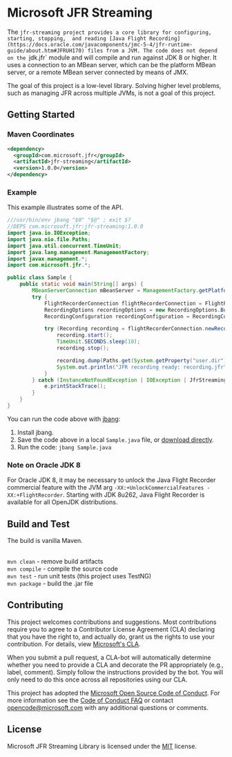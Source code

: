 # Microsoft JFR Streaming

The `jfr-streaming project provides a core library for configuring, starting, stopping, 
and reading [Java Flight Recording](https://docs.oracle.com/javacomponents/jmc-5-4/jfr-runtime-guide/about.htm#JFRUH170)
files from a JVM. The code does not depend on the `jdk.jfr`
module and will compile and run against JDK 8 or higher. It uses a connection to an MBean
server, which can be the platform MBean server, or a remote MBean server connected by
means of JMX. 

The goal of this project is a low-level library. Solving higher level problems, such
as managing JFR across multiple JVMs, is not a goal of this project. 

## Getting Started

### Maven Coordinates

```xml
<dependency>
  <groupId>com.microsoft.jfr</groupId>
  <artifactId>jfr-streaming</artifactId>
  <version>1.0.0</version>
</dependency>
```

### Example

This example illustrates some of the API. 

```java   
///usr/bin/env jbang "$0" "$@" ; exit $?
//DEPS com.microsoft.jfr:jfr-streaming:1.0.0
import java.io.IOException;
import java.nio.file.Paths;
import java.util.concurrent.TimeUnit;
import java.lang.management.ManagementFactory;
import javax.management.*;
import com.microsoft.jfr.*;

public class Sample {
    public static void main(String[] args) {
        MBeanServerConnection mBeanServer = ManagementFactory.getPlatformMBeanServer();
        try {
            FlightRecorderConnection flightRecorderConnection = FlightRecorderConnection.connect(mBeanServer);
            RecordingOptions recordingOptions = new RecordingOptions.Builder().disk("true").build();
            RecordingConfiguration recordingConfiguration = RecordingConfiguration.PROFILE_CONFIGURATION;

            try (Recording recording = flightRecorderConnection.newRecording(recordingOptions, recordingConfiguration)) {
                recording.start();
                TimeUnit.SECONDS.sleep(10);
                recording.stop();

                recording.dump(Paths.get(System.getProperty("user.dir"), "recording.jfr").toString());
                System.out.println("JFR recording ready: recording.jfr");
            }
        } catch (InstanceNotFoundException | IOException | JfrStreamingException | InterruptedException e) {
            e.printStackTrace();
        }
    }
}
```

You can run the code above with [jbang](https://www.jbang.dev):

1. Install jbang.
1. Save the code above in a local `Sample.java` file, or [download directly](https://raw.githubusercontent.com/microsoft/jfr-streaming/main/src/test/java/Sample.java).
1. Run the code: `jbang Sample.java`

### Note on Oracle JDK 8

For Oracle JDK 8, it may be necessary to unlock the Java Flight Recorder 
commercial feature with the JVM arg `-XX:+UnlockCommercialFeatures -XX:+FlightRecorder`.
Starting with JDK 8u262, Java Flight Recorder is available for all OpenJDK distributions.

## Build and Test

The build is vanilla Maven.

<br/>`mvn clean` - remove build artifacts
<br/>`mvn compile` - compile the source code
<br/>`mvn test` - run unit tests (this project uses TestNG)
<br/>`mvn package` - build the .jar file

## Contributing

This project welcomes contributions and suggestions. Most contributions require you to agree to a Contributor License Agreement (CLA) declaring that you have the right to, and actually do, grant us the rights to use your contribution. For details, view [Microsoft's CLA](https://cla.microsoft.com).

When you submit a pull request, a CLA-bot will automatically determine whether you need to provide a CLA and decorate the PR appropriately (e.g., label, comment). Simply follow the instructions provided by the bot. You will only need to do this once across all repositories using our CLA.

This project has adopted the [Microsoft Open Source Code of Conduct](https://opensource.microsoft.com/codeofconduct/). For more information see the [Code of Conduct FAQ](https://opensource.microsoft.com/codeofconduct/faq/) or contact [opencode@microsoft.com](mailto:opencode@microsoft.com) with any additional questions or comments.

## License

Microsoft JFR Streaming Library is licensed under the [MIT](https://github.com/microsoft/jfr-streaming/blob/master/LICENSE) license.
